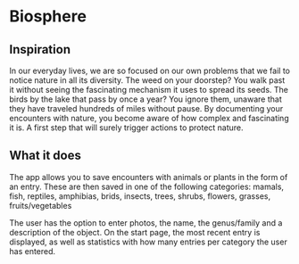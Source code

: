 # Biosphere

## Inspiration
In our everyday lives, we are so focused on our own problems that we fail to notice nature in all its diversity. The weed on your doorstep? You walk past it without seeing the fascinating mechanism it uses to spread its seeds. The birds by the lake that pass by once a year? You ignore them, unaware that they have traveled hundreds of miles without pause. 
By documenting your encounters with nature, you become aware of how complex and fascinating it is. A first step that will surely trigger actions to protect nature.

## What it does
The app allows you to save encounters with animals or plants in the form of an entry. These are then saved in one of the following categories:
mamals, fish, reptiles, amphibias, brids, insects, trees, shrubs, flowers, grasses, fruits/vegetables

The user has the option to enter photos, the name, the genus/family and a description of the object. On the start page, the most recent entry is displayed, as well as statistics with how many entries per category the user has entered. 

